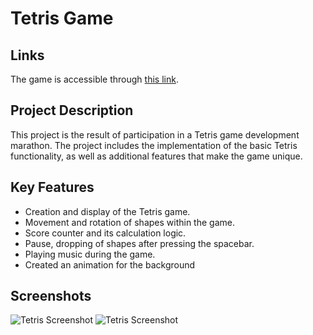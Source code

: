 # Tetris Game 

## Links

The game is accessible through [this link](https://justvo.github.io/tetris/).


## Project Description

This project is the result of participation in a Tetris game development marathon. The project includes the implementation of the basic Tetris functionality, as well as additional features that make the game unique.

## Key Features

- Creation and display of the Tetris game.
- Movement and rotation of shapes within the game.
- Score counter and its calculation logic.
- Pause, dropping of shapes after pressing the spacebar.
- Playing music during the game.
- Created an animation for the background
  
## Screenshots
![Tetris Screenshot](./prew/tetris.png)
![Tetris Screenshot](./prew/tetrismob.png)
